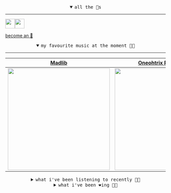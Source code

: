 <details open>

<summary align="center"><samp>all the 🥚s</samp></summary>
<hr />

<a href="https://github.com/pvinis"><img src="https://avatars.githubusercontent.com/u/100233?s=90&v=4" width="30" height="30" /><a href="https://github.com/maxPugh"><img src="https://avatars.githubusercontent.com/u/46350013?s=90&u=52a601eaa2d272b35477d096fe782ebf0a8a1f68&v=4" width="30" height="30" />

<samp><a href="https://github.com/bitttttten/bitttttten/stargazers">become an 🥚</a></samp>

</details>

<details open>

<summary align="center"><samp>my favourite music at the moment 🎵🎶</samp></summary>
<hr />

<!-- toc -->

| [Madlib](https://open.spotify.com/artist/5LhTec3c7dcqBvpLRWbMcf)                                                                                                 | [Oneohtrix Point Never](https://open.spotify.com/artist/2wPDbhaGXCqROrVmwDdCrK)                                                                                  | [Four Tet](https://open.spotify.com/artist/7Eu1txygG6nJttLHbZdQOh)                                                                                               | [Grimes](https://open.spotify.com/artist/053q0ukIDRgzwTr4vNSwab)                                                                                                 |
| ---------------------------------------------------------------------------------------------------------------------------------------------------------------- | ---------------------------------------------------------------------------------------------------------------------------------------------------------------- | ---------------------------------------------------------------------------------------------------------------------------------------------------------------- | ---------------------------------------------------------------------------------------------------------------------------------------------------------------- |
| [<img src="https://i.scdn.co/image/ab6761610000e5ebdb860c843b90fdea28f670d6" width="320" height="auto">](https://open.spotify.com/artist/5LhTec3c7dcqBvpLRWbMcf) | [<img src="https://i.scdn.co/image/ab6761610000e5ebdcb37659a650e2e700c94986" width="320" height="auto">](https://open.spotify.com/artist/2wPDbhaGXCqROrVmwDdCrK) | [<img src="https://i.scdn.co/image/ab6761610000e5eb84e29d09b4917bec2700a0d7" width="320" height="auto">](https://open.spotify.com/artist/7Eu1txygG6nJttLHbZdQOh) | [<img src="https://i.scdn.co/image/ab6761610000e5ebd1fb85d4f4d90efaa6a6ebf7" width="320" height="auto">](https://open.spotify.com/artist/053q0ukIDRgzwTr4vNSwab) |

<!-- tocstop -->

</details>

<details>

<summary align="center"><samp>what i've been listening to recently 🎵🎶</samp></summary>
<hr />

<!-- toc -->

| [What's a Girl to Do<br />Fatima Yamaha](https://open.spotify.com/track/5N720bYInxSsiUDvBOLM3C)                                                                 | [Man Of Oil<br />Animal Collective](https://open.spotify.com/track/1iJdIZU5Ffgixa92wrcZZC)                                                                      | [Mama Teaches Sanskrit<br />Four Tet](https://open.spotify.com/track/4BZmUSWrHiop8R8RRH0olL)                                                                    | [Taking Over<br />Joe Goddard](https://open.spotify.com/track/1nvBoPz0o0Y5WYT5aaoSKZ)                                                                           |
| --------------------------------------------------------------------------------------------------------------------------------------------------------------- | --------------------------------------------------------------------------------------------------------------------------------------------------------------- | --------------------------------------------------------------------------------------------------------------------------------------------------------------- | --------------------------------------------------------------------------------------------------------------------------------------------------------------- |
| [<img src="https://i.scdn.co/image/ab6761610000e5eb6c0d04d15e8509bbb9cdeef7" width="320" height="auto">](https://open.spotify.com/track/5N720bYInxSsiUDvBOLM3C) | [<img src="https://i.scdn.co/image/db0a7f725199e834a41b8da0c9cfaa1c9f100e26" width="320" height="auto">](https://open.spotify.com/track/1iJdIZU5Ffgixa92wrcZZC) | [<img src="https://i.scdn.co/image/ab6761610000e5eb84e29d09b4917bec2700a0d7" width="320" height="auto">](https://open.spotify.com/track/4BZmUSWrHiop8R8RRH0olL) | [<img src="https://i.scdn.co/image/ab6761610000e5ebc21da7ca7ca3439b631bc40d" width="320" height="auto">](https://open.spotify.com/track/1nvBoPz0o0Y5WYT5aaoSKZ) |

<!-- tocstop -->

</details>

<details>

<summary align="center"><samp>what i've been ❤️ing 🎵🎶</samp></summary>
<hr />

<!-- toc -->

| [Passing Trains<br />George FitzGerald](https://open.spotify.com/album/52LJO0cNeBErBohaxNZ0t4)                                                                  | [Parallel 7<br />Four Tet](https://open.spotify.com/album/1xrXrgQDQzTlGrDYhX8ikT)                                                                               | [Dwellberry<br />Khotin](https://open.spotify.com/album/2f3uhql1s62iUw61GMvpRM)                                                                                 | [Road Of The Lonely Ones<br />Madlib](https://open.spotify.com/album/5ftKZ7X2vjjJ1HFQYQn1UF)                                                                    |
| --------------------------------------------------------------------------------------------------------------------------------------------------------------- | --------------------------------------------------------------------------------------------------------------------------------------------------------------- | --------------------------------------------------------------------------------------------------------------------------------------------------------------- | --------------------------------------------------------------------------------------------------------------------------------------------------------------- |
| [<img src="https://i.scdn.co/image/ab67616d0000b27397dc0b171168d4e1196c1c8a" width="320" height="auto">](https://open.spotify.com/album/52LJO0cNeBErBohaxNZ0t4) | [<img src="https://i.scdn.co/image/ab67616d0000b2738ca7b1e049ed737df8e29d5d" width="320" height="auto">](https://open.spotify.com/album/1xrXrgQDQzTlGrDYhX8ikT) | [<img src="https://i.scdn.co/image/ab67616d0000b27318741efe81c5e5cd0f7b236f" width="320" height="auto">](https://open.spotify.com/album/2f3uhql1s62iUw61GMvpRM) | [<img src="https://i.scdn.co/image/ab67616d0000b273e29fab5766887dfc51422d34" width="320" height="auto">](https://open.spotify.com/album/5ftKZ7X2vjjJ1HFQYQn1UF) |

<!-- tocstop -->

</details>
